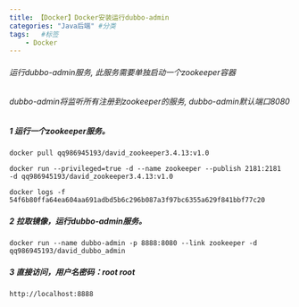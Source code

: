 ```yaml
---
title: 【Docker】Docker安装运行dubbo-admin
categories: "Java后端" #分类
tags:   #标签
	- Docker
---
```

###### 运行dubbo-admin服务, 此服务需要单独启动一个zookeeper容器
###### dubbo-admin将监听所有注册到zookeeper的服务, dubbo-admin默认端口8080


##### 1 运行一个zookeeper服务。

```
docker pull qq986945193/david_zookeeper3.4.13:v1.0

docker run --privileged=true -d --name zookeeper --publish 2181:2181  -d qq986945193/david_zookeeper3.4.13:v1.0

docker logs -f 54f6b80ffa64ea604aa691adbd5b6c296b087a3f97bc6355a629f841bbf77c20
```


##### 2 拉取镜像，运行dubbo-admin服务。

```
docker run --name dubbo-admin -p 8888:8080 --link zookeeper -d qq986945193/david_dubbo_admin
```


##### 3 直接访问，用户名密码：root   root

```
http://localhost:8888
```

